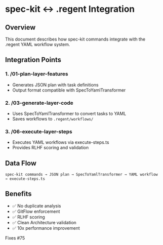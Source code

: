 # spec-kit ↔ .regent Integration

## Overview
This document describes how spec-kit commands integrate with the .regent YAML workflow system.

## Integration Points

### 1. /01-plan-layer-features
- Generates JSON plan with task definitions
- Output format compatible with SpecToYamlTransformer

### 2. /03-generate-layer-code
- Uses SpecToYamlTransformer to convert tasks to YAML
- Saves workflows to `.regent/workflows/`

### 3. /06-execute-layer-steps
- Executes YAML workflows via execute-steps.ts
- Provides RLHF scoring and validation

## Data Flow
```
spec-kit commands → JSON plan → SpecToYamlTransformer → YAML workflow → execute-steps.ts
```

## Benefits
- ✅ No duplicate analysis
- ✅ GitFlow enforcement
- ✅ RLHF scoring
- ✅ Clean Architecture validation
- ✅ 10x performance improvement

Fixes #75